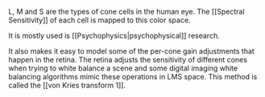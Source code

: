 L, M and S are the types of cone cells in the human eye.
The [[Spectral Sensitivity]] of each cell is mapped to this color space.

It is mostly used is [[Psychophysics|psychophysical]] research.

It also makes it easy to model some of the per-cone gain adjustments that happen in the retina. The retina adjusts the sensitivity of different cones when trying to white balance a scene and some digital imaging white balancing algorithms mimic these operations in LMS space. This method is called the [[von Kries transform 1]].